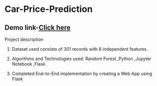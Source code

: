 # Car-Price-Prediction
Demo link-[Click here](https://car-price-prediction-aditya.herokuapp.com)
---

Project description

1. Dataset used consists of 301 records with 8 independent features.

2. Algorithms and Technologies used: Random Forest ,Python ,Jupyter Notebook ,Flask.

3. Completed End-to-End implementation by creating a Web App using Flask
